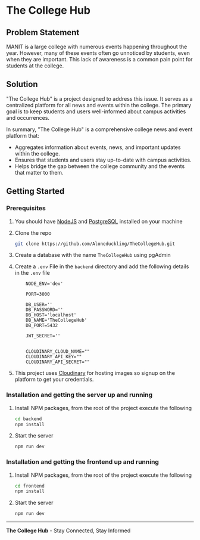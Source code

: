 # The College Hub

## Problem Statement

MANIT is a large college with numerous events happening throughout the year. However, many of these events often go unnoticed by students, even when they are important. This lack of awareness is a common pain point for students at the college.

## Solution

"The College Hub" is a project designed to address this issue. It serves as a centralized platform for all news and events within the college. The primary goal is to keep students and users well-informed about campus activities and occurrences.

In summary, "The College Hub" is a comprehensive college news and event platform that:

- Aggregates information about events, news, and important updates within the college.
- Ensures that students and users stay up-to-date with campus activities.
- Helps bridge the gap between the college community and the events that matter to them.


<!-- GETTING STARTED -->
## Getting Started

### Prerequisites

1. You should have [NodeJS](https://nodejs.org/en/download) and [PostgreSQL](https://www.postgresql.org/download/) installed on your machine

2. Clone the repo
    ```sh
    git clone https://github.com/Aloneduckling/TheCollegeHub.git
    ```

3. Create a database with the name `TheCollegeHub` using pgAdmin

4. Create a `.env` File in the `backend` directory and add the following details in the `.env` file 
    ```
        NODE_ENV='dev'
        
        PORT=3000
        
        DB_USER=''
        DB_PASSWORD=''
        DB_HOST='localhost'
        DB_NAME='TheCollegeHub'
        DB_PORT=5432
        
        JWT_SECRET=''
        
        
        CLOUDINARY_CLOUD_NAME=""
        CLOUDINARY_API_KEY=""
        CLOUDINARY_API_SECRET=""
    ```
5. This project uses [Cloudinary](https://cloudinary.com/users/register_free) for hosting images so signup on the platform to get your credentials.
### Installation and getting the server up and running


1. Install NPM packages,  from the root of the project execute the following
   ```sh
   cd backend
   npm install
   ```
2. Start the server
    ```sh
    npm run dev
    ```

### Installation and getting the frontend up and running


1. Install NPM packages, from the root of the project execute the following
   ```sh
   cd frontend
   npm install
   ```
2. Start the server
    ```sh
    npm run dev
    ```
---
**The College Hub** - Stay Connected, Stay Informed
